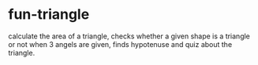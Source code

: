 # fun-triangle
 calculate the area of a triangle, checks whether a given shape is a triangle or not when 3 angels are given, finds hypotenuse and quiz about the triangle.
